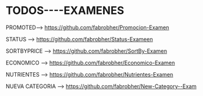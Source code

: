 # TODOS----EXAMENES

PROMOTED--> https://github.com/fabrobher/Promocion-Examen

STATUS -->  https://github.com/fabrobher/Status-Exameen

SORTBYPRICE --> https://github.com/fabrobher/SortBy-Examen

ECONOMICO --> https://github.com/fabrobher/Economico-Examen

NUTRIENTES --> https://github.com/fabrobher/Nutrientes-Examen

NUEVA CATEGORIA --> https://github.com/fabrobher/New-Category--Exam

